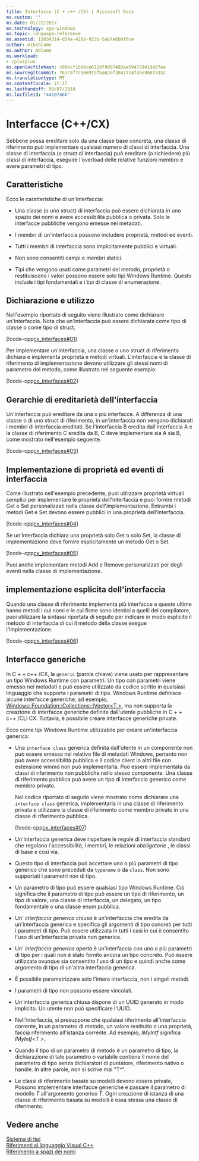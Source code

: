 ```yaml
---
title: Interfacce (C + c++ /CX) | Microsoft Docs
ms.custom: ''
ms.date: 01/22/2017
ms.technology: cpp-windows
ms.topic: language-reference
ms.assetid: 11034314-d54a-426d-923b-5ab7a6b9f8ce
author: mikeblome
ms.author: mblome
ms.workload:
- cplusplus
ms.openlocfilehash: c09bcf1bd6ce612df9d87483ae594729419d87ee
ms.sourcegitcommit: 761c5f7c506915f5a62ef3847714f43e9b815352
ms.translationtype: MT
ms.contentlocale: it-IT
ms.lasthandoff: 09/07/2018
ms.locfileid: "44107466"
---
```

# <a name="interfaces-ccx"></a>Interfacce (C++/CX)

Sebbene possa ereditare solo da una classe base concreta, una classe di riferimento può implementare qualsiasi numero di classi di interfaccia. Una classe di interfaccia (o struct di interfaccia) può ereditare (o richiedere) più classi di interfaccia, eseguire l'overload delle relative funzioni membro e avere parametri di tipo.

## <a name="characteristics"></a>Caratteristiche

Ecco le caratteristiche di un'interfaccia:

- Una classe (o uno struct) di interfaccia può essere dichiarata in uno spazio dei nomi e avere accessibilità pubblica o privata. Solo le interfacce pubbliche vengono emesse nei metadati.

- I membri di un'interfaccia possono includere proprietà, metodi ed eventi.

- Tutti i membri di interfaccia sono implicitamente pubblici e virtuali.

- Non sono consentiti campi e membri statici.

- Tipi che vengono usati come parametri del metodo, proprietà o restituiscono i valori possono essere solo tipi Windows Runtime. Questo include i tipi fondamentali e i tipi di classe di enumerazione.

## <a name="declaration-and-usage"></a>Dichiarazione e utilizzo

Nell'esempio riportato di seguito viene illustrato come dichiarare un'interfaccia. Nota che un'interfaccia può essere dichiarata come tipo di classe o come tipo di struct.

[!code-cpp[cx_interfaces#01](../cppcx/codesnippet/CPP/interfacestest/class1.h#01)]

Per implementare un'interfaccia, una classe o uno struct di riferimento dichiara e implementa proprietà e metodi virtuali. L'interfaccia e la classe di riferimento di implementazione devono utilizzare gli stessi nomi di parametro del metodo, come illustrato nel seguente esempio:

[!code-cpp[cx_interfaces#02](../cppcx/codesnippet/CPP/interfacestest/class1.h#02)]

## <a name="interface-inheritance-hierarchies"></a>Gerarchie di ereditarietà dell'interfaccia

Un'interfaccia può ereditare da una o più interfacce. A differenza di una classe o di uno struct di riferimento, in un'interfaccia non vengono dichiarati i membri di interfaccia ereditati. Se l'interfaccia B eredita dall'interfaccia A e la classe di riferimento C eredita da B, C deve implementare sia A sia B, come mostrato nell'esempio seguente.

[!code-cpp[cx_interfaces#03](../cppcx/codesnippet/CPP/interfacestest/class1.h#03)]

## <a name="implementing-interface-properties-and-events"></a>Implementazione di proprietà ed eventi di interfaccia

Come illustrato nell'esempio precedente, puoi utilizzare proprietà virtuali semplici per implementare le proprietà dell'interfaccia e puoi fornire metodi Get e Set personalizzati nella classe dell'implementazione.  Entrambi i metodi Get e Set devono essere pubblici in una proprietà dell'interfaccia.

[!code-cpp[cx_interfaces#04](../cppcx/codesnippet/CPP/interfacestest/class1.h#04)]

Se un'interfaccia dichiara una proprietà solo Get o solo Set, la classe di implementazione deve fornire esplicitamente un metodo Get o Set.

[!code-cpp[cx_interfaces#05](../cppcx/codesnippet/CPP/interfacestest/class1.h#05)]

Puoi anche implementare metodi Add e Remove personalizzati per degli eventi nella classe di implementazione.

## <a name="explicit-interface-implementation"></a>implementazione esplicita dell'interfaccia

Quando una classe di riferimento implementa più interfacce e queste ultime hanno metodi i cui nomi e le cui firme sono identici a quelli del compilatore, puoi utilizzare la sintassi riportata di seguito per indicare in modo esplicito il metodo di interfaccia di cui il metodo della classe esegue l'implementazione.

[!code-cpp[cx_interfaces#06](../cppcx/codesnippet/CPP/interfacestest/class1.h#06)]

## <a name="generic-interfaces"></a>Interfacce generiche

In C + + c++ /CX, la `generic` (parola chiave) viene usato per rappresentare un tipo Windows Runtime con parametri. Un tipo con parametri viene emesso nei metadati e può essere utilizzato da codice scritto in qualsiasi linguaggio che supporta i parametri di tipo. Windows Runtime definisce alcune interfacce generiche, ad esempio, [Windows::Foundation::Collections::IVector\<T >](Windows::Foundation::Collections::IVector), ma non supporta la creazione di interfacce generiche definite dall'utente pubbliche in C + + c++ /CLI CX. Tuttavia, è possibile creare interfacce generiche private.

Ecco come tipi Windows Runtime utilizzabile per creare un'interfaccia generica:

- Una `interface class` generica definita dall'utente in un componente non può essere emessa nel relativo file di metadati Windows, pertanto non può avere accessibilità pubblica e il codice client in altri file con estensione winmd non può implementarla. Può essere implementata da classi di riferimento non pubbliche nello stesso componente. Una classe di riferimento pubblica può avere un tipo di interfaccia generico come membro privato.

   Nel codice riportato di seguito viene mostrato come dichiarare una `interface class` generica, implementarla in una classe di riferimento privata e utilizzare la classe di riferimento come membro privato in una classe di riferimento pubblica.

   [!code-cpp[cx_interfaces#07](../cppcx/codesnippet/CPP/interfacestest/class1.h#07)]

- Un'interfaccia generica deve rispettare le regole di interfaccia standard che regolano l'accessibilità, i membri, le relazioni *obbligatorie* , le classi di base e così via.

- Questo tipo di interfaccia può accettare uno o più parametri di tipo generico che sono preceduti da `typename` o da `class`. Non sono supportati i parametri non di tipo.

- Un parametro di tipo può essere qualsiasi tipo Windows Runtime. Ciò significa che il parametro di tipo può essere un tipo di riferimento, un tipo di valore, una classe di interfaccia, un delegato, un tipo fondamentale o una classe enum pubblica.

- Un' *interfaccia generica chiusa* è un'interfaccia che eredita da un'interfaccia generica e specifica gli argomenti di tipo concreti per tutti i parametri di tipo. Può essere utilizzata in tutti i casi in cui è consentito l'uso di un'interfaccia privata non generica.

- Un' *interfaccia generica aperta* è un'interfaccia con uno o più parametri di tipo per i quali non è stato fornito ancora un tipo concreto. Può essere utilizzata ovunque sia consentito l'uso di un tipo e quindi anche come argomento di tipo di un'altra interfaccia generica.

- È possibile parametrizzare solo l'intera interfaccia, non i singoli metodi.

- I parametri di tipo non possono essere vincolati.

- Un'interfaccia generica chiusa dispone di un UUID generato in modo implicito. Un utente non può specificare l'UUID.

- Nell'interfaccia, si presuppone che qualsiasi riferimento all'interfaccia corrente, in un parametro di metodo, un valore restituito o una proprietà, faccia riferimento all'istanza corrente. Ad esempio, *IMyIntf* significa *IMyIntf\<T >*.

- Quando il tipo di un parametro di metodo è un parametro di tipo, la dichiarazione di tale parametro o variabile contiene il nome del parametro di tipo senza dichiaratori di puntatore, riferimento nativo o handle. In altre parole, non si scrive mai "T^".

- Le classi di riferimento basate su modelli devono essere private, Possono implementare interfacce generiche e passare il parametro di modello *T* all'argomento generico *T*. Ogni creazione di istanza di una classe di riferimento basata su modelli è essa stessa una classe di riferimento.

## <a name="see-also"></a>Vedere anche

[Sistema di tipi](../cppcx/type-system-c-cx.md)<br/>
[Riferimenti al linguaggio Visual C++](../cppcx/visual-c-language-reference-c-cx.md)<br/>
[Riferimento a spazi dei nomi](../cppcx/namespaces-reference-c-cx.md)